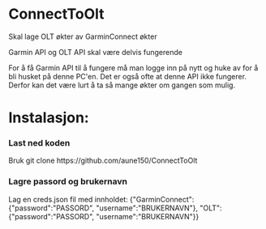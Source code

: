 # ConnectToOlt
Skal lage OLT økter av GarminConnect økter

Garmin API og OLT API skal være delvis fungerende

For å få Garmin API til å fungere må man logge inn på nytt og huke av for å bli husket på denne PC'en. Det er også ofte at denne API ikke fungerer.
Derfor kan det være lurt å ta så mange økter om gangen som mulig.


<h1>Instalasjon:</h1>

<h3>Last ned koden</h3>
Bruk git clone https://github.com/aune150/ConnectToOlt

<h3>Lagre passord og brukernavn</h3>
Lag en creds.json fil med innholdet:
{"GarminConnect":{"password":"PASSORD", "username":"BRUKERNAVN"}, "OLT":{"password":"PASSORD", "username":"BRUKERNAVN"}}
